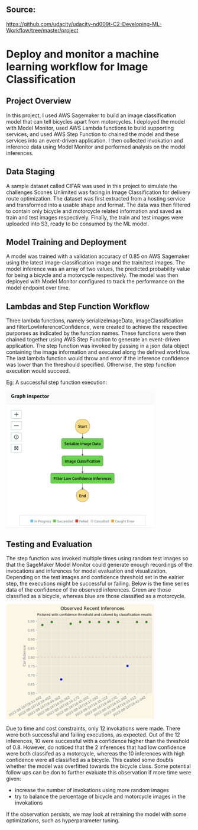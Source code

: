 ## Source:
https://github.com/udacity/udacity-nd009t-C2-Developing-ML-Workflow/tree/master/project

# Deploy and monitor a machine learning workflow for Image Classification

## Project Overview
In this project, I used AWS Sagemaker to build an image classification model that can tell bicycles apart from motorcycles. I deployed the model with Model Monitor, used AWS Lambda functions to build supporting services, and used AWS Step Function to chained the model and these services into an event-driven application. I then collected invokation and inference data using Model Monitor and performed analysis on the model inferences.

## Data Staging
A sample dataset called CIFAR was used in this project to simulate the challenges Scones Unlimited was facing in Image Classification for delivery route optimization. The dataset was first extracted from a hosting service and transformed into a usable shape and format. The data was then filtered to contain only bicycle and motorcycle related information and saved as train and test images respectively. Finally, the train and test images were uploaded into S3, ready to be consumed by the ML model.

## Model Training and Deployment
A model was trained with a validation accuracy of 0.85 on AWS Sagemaker using the latest image-classification image and the train/test images. The model inference was an array of two values, the predicted probability value for being a bicycle and a motorcycle respectively. The model was then deployed with Model Monitor configured to track the performance on the model endpoint over time.

## Lambdas and Step Function Workflow
Three lambda functions, namely serializeImageData, imageClassification and filterLowInferenceConfidence, were created to achieve the respective purporses as indicated by the function names. These functions were then chained together using AWS Step Function to generate an event-driven application. The step function was invoked by passing in a json data object containing the image information and executed along the defined workflow. The last lambda function would throw and error if the inference confidence was lower than the threshould specified. Otherwise, the step function execution would succeed.

Eg: A successful step function execution:

<img src="img/step_function.png" alt="step_function.png" width="400"/>

## Testing and Evaluation
The step function was invoked multiple times using random test images so that the SageMaker Model Monitor could generate enough recordings of the invocations and inferences for model evaluation and visualization. Depending on the test images and confidence threshold set in the ealrier step, the executions might be successful or failing.
Below is the time series data of the confidence of the observed inferences. Green are those classified as a bicycle, whereas blue are those classified as a motorcycle.

<img src="img/inferences.png" alt="inferences.png" width="400"/>

Due to time and cost constraints, only 12 invokations were made. There were both successful and failing executions, as expected. Out of the 12 inferences, 10 were successful with a confidence higher than the threshold of 0.8. However, do noticed that the 2 inferences that had low confidence were both classifed as a motorcycle, whereas the 10 inferences with high confidence were all classified as a bicycle. This casted some doubts whether the model was overfitted towards the bicycle class. Some potential follow ups can be don to further evaluate this observation if more time were given:
* increase the number of invokations using more random images
* try to balance the percentage of bicycle and motorcycle images in the invokations

If the observation persists, we may look at retraining the model with some optimizations, such as hyperparameter tuning.


